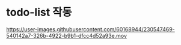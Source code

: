 # todo-list 작동 

https://user-images.githubusercontent.com/60168944/230547469-540142a7-326b-4922-b9b1-dfcc4d52a93e.mov

